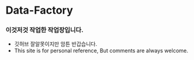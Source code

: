 # Data-Factory
### 이것저것 작업한 작업장입니다.
- 깃허브 잘알못이지만 암튼 반갑습니다.
- This site is for personal reference, But comments are always welcome. 

